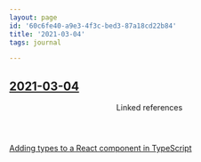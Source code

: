 ```yaml
---
layout: page
id: '60c6fe40-a9e3-4f3c-bed3-87a18cd22b84'
title: '2021-03-04'
tags: journal

---
```

  
<h2 class="text-3xl font-semibold mb-4"><a href="/journals/2021-03-04">2021-03-04</a></h2>

<div class="space-y-3">

</div>



<section class="mt-8 space-y-2">
<header class="text-gray-400">Linked references</header>
<a class="block bg-gray-800 p-4 rounded text-teal-400 focus:outline-none focus:ring-2 focus:ring-offset-2 focus:ring-offset-gray-900 focus:ring-teal-400 hover:ring-2 hover:ring-offset-2 hover:ring-offset-gray-900 hover:ring-teal-400" href="/pages/adding-types-to-a-react-component-in-typescript">Adding types to a React component in TypeScript</a>
  </section>
